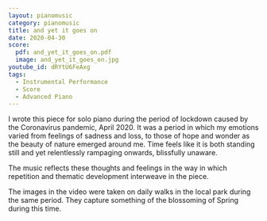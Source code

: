 ```yaml
---
layout: pianomusic
category: pianomusic
title: and yet it goes on
date: 2020-04-30
score:
  pdf: and_yet_it_goes_on.pdf
  image: and_yet_it_goes_on.jpg
youtube_id: dRYtU6FeAxg
tags:
  - Instrumental Performance
  - Score
  - Advanced Piano
---
```


I wrote this piece for solo piano during the period of lockdown caused by the Coronavirus pandemic, April 2020. It was a period in which my emotions varied from feelings of sadness and loss, to those of hope and wonder as the beauty of nature emerged around me. Time feels like it is both standing still and yet relentlessly rampaging onwards, blissfully unaware.

The music reflects these thoughts and feelings in the way in which repetition and thematic development interweave in the piece.

The images in the video were taken on daily walks in the local park during the same period. They capture something of the blossoming of Spring during this time.
